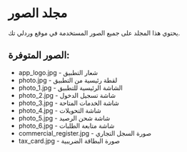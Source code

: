# مجلد الصور

يحتوي هذا المجلد على جميع الصور المستخدمة في موقع وردلي تك.

## الصور المتوفرة:

- app_logo.jpg - شعار التطبيق
- photo.jpg - لقطة رئيسية من التطبيق
- photo_1.jpg - الشاشة الرئيسية للتطبيق
- photo_2.jpg - شاشة تسجيل الدخول
- photo_3.jpg - شاشة الخدمات المتاحة
- photo_4.jpg - شاشة التحويلات
- photo_5.jpg - شاشة شحن الرصيد
- photo_6.jpg - شاشة متابعة الطلبات
- commercial_register.jpg - صورة السجل التجاري
- tax_card.jpg - صورة البطاقة الضريبية
